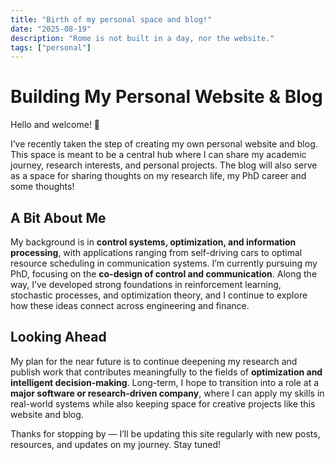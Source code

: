 ```yaml
---
title: "Birth of my personal space and blog!"
date: "2025-08-19"
description: "Rome is not built in a day, nor the website."
tags: ["personal"]
---
```

# Building My Personal Website & Blog

Hello and welcome! 👋  

I’ve recently taken the step of creating my own personal website and blog. This space is meant to be a central hub where I can share my academic journey, research interests, and personal projects. The blog will also serve as a space for sharing thoughts on my research life, my PhD career and some thoughts!

## A Bit About Me
My background is in **control systems, optimization, and information processing**, with applications ranging from self-driving cars to optimal resource scheduling in communication systems. I’m currently pursuing my PhD, focusing on the **co-design of control and communication**. Along the way, I’ve developed strong foundations in reinforcement learning, stochastic processes, and optimization theory, and I continue to explore how these ideas connect across engineering and finance.  

## Looking Ahead
My plan for the near future is to continue deepening my research and publish work that contributes meaningfully to the fields of **optimization and intelligent decision-making**. Long-term, I hope to transition into a role at a **major software or research-driven company**, where I can apply my skills in real-world systems while also keeping space for creative projects like this website and blog.  

Thanks for stopping by — I’ll be updating this site regularly with new posts, resources, and updates on my journey. Stay tuned!

